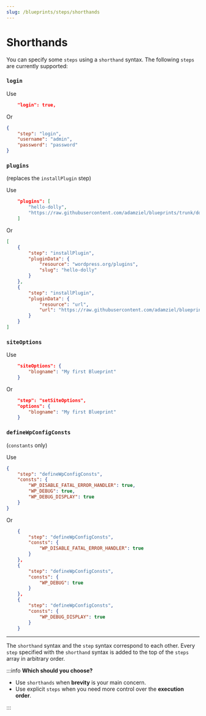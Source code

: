 ```yaml
---
slug: /blueprints/steps/shorthands
---
```


# Shorthands

You can specify some `steps` using a `shorthand` syntax. The following `steps` are currently supported:

### `login`

Use

```json
	"login": true,
```

Or

```json
{
	"step": "login",
	"username": "admin",
	"password": "password"
}
```

### `plugins`

(replaces the `installPlugin` step)

Use

```json
	"plugins": [
		"hello-dolly",
		"https://raw.githubusercontent.com/adamziel/blueprints/trunk/docs/assets/hello-from-the-dashboard.zip"
	]
```

Or

```json
[
	{
		"step": "installPlugin",
		"pluginData": {
			"resource": "wordpress.org/plugins",
			"slug": "hello-dolly"
		}
	},
	{
		"step": "installPlugin",
		"pluginData": {
			"resource": "url",
			"url": "https://raw.githubusercontent.com/adamziel/blueprints/trunk/docs/assets/hello-from-the-dashboard.zip"
		}
	}
]
```

### `siteOptions`

Use

```json
	"siteOptions": {
		"blogname": "My first Blueprint"
	}
```

Or

```json
	"step": "setSiteOptions",
	"options": {
		"blogname": "My first Blueprint"
	}
```

### `defineWpConfigConsts`

(`constants` only)

Use

```json
{
	"step": "defineWpConfigConsts",
	"consts": {
		"WP_DISABLE_FATAL_ERROR_HANDLER": true,
		"WP_DEBUG": true,
		"WP_DEBUG_DISPLAY": true
	}
}
```

Or

```json
	{
		"step": "defineWpConfigConsts",
		"consts": {
			"WP_DISABLE_FATAL_ERROR_HANDLER": true
		}
	},
	{
		"step": "defineWpConfigConsts",
		"consts": {
			"WP_DEBUG": true
		}
	},
	{
		"step": "defineWpConfigConsts",
		"consts": {
			"WP_DEBUG_DISPLAY": true
		}
	}
```

---

The `shorthand` syntax and the `step` syntax correspond to each other. Every `step` specified with the `shorthand` syntax is added to the top of the `steps` array in arbitrary order.

:::info **Which should you choose?**

-   Use `shorthands` when **brevity** is your main concern.
-   Use explicit `steps` when you need more control over the **execution order**.

:::
